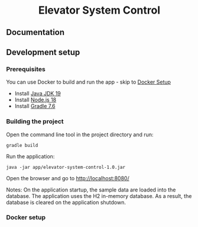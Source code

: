 <div style="text-align: center;"><h1>Elevator System Control</h1></div>

## Documentation


## Development setup

### Prerequisites
You can use Docker to build and run the app - skip to [Docker Setup](#Docker-setup "Goto docker-Setup")

- Install [Java JDK 19][JavaJDK]
- Install [Node.js 18][Node.js]
- Install [Gradle 7.6][Gradle]

### Building the project
Open the command line tool in the project directory and run:

```
gradle build
```

Run the application:
```
java -jar app/elevator-system-control-1.0.jar
```
Open the browser and go to [http://localhost:8080/][localhost]

Notes: On the application startup, the sample data are loaded into the database.
The application uses the H2 in-memory database. As a result, the database is cleared on the application shutdown.


### Docker setup 


[JavaJDK]: https://www.oracle.com/java/technologies/downloads/
[node.js]: https://nodejs.org/
[Gradle]: https://gradle.org/install/
[localhost]: http://localhost:8080/
